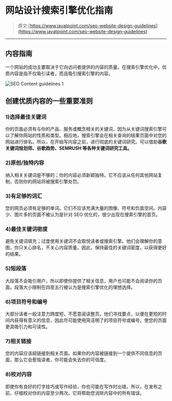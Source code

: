 # 网站设计搜索引擎优化指南

> 原文:[https://www.javatpoint.com/seo-website-design-guidelines](https://www.javatpoint.com/seo-website-design-guidelines)

* * *

## 内容指南

一个网站的成功主要取决于它向访问者提供的内容的质量。在搜索引擎优化中，优质内容是指不仅吸引读者，而且吸引搜索引擎的内容。

![SEO Content guidelines 1](../Images/78a89282d1889c1f5e10a8fd0cc01297.png)

## 创建优质内容的一些重要准则

### 1)选择最佳关键词

你的页面必须有与你的产品、服务或概念相关的关键词，因为从关键词搜索引擎可以了解你网站的性质和类型。相应地，搜索引擎会在相关查询的结果页面中对您的网站进行排名。所以，在开始写内容之前，进行彻底的关键词研究。可以借助**谷歌关键词规划师、谷歌趋势、SEMRUSH 等各种关键词研究工具。**

### 2)原创/独特内容

纳入相关关键词是不够的；你的内容必须新颖独特。它不应该从任何其他网站复制，否则你的网站将被搜索引擎处罚。

### 3)有足够的词汇

您的网页必须有足够的单词。它们不应该充满大量的图像、符号和负面空间。内容少、图片多的页面不被认为是针对 SEO 优化的，很少出现在搜索引擎的首页。

### 4)最佳关键词密度

避免关键词填充；过度使用关键词不会取悦读者或搜索引擎。他们会理解你的意图，你只关心排名，不关心内容质量。因此，保持最佳的关键词密度，以获得更好的结果。

### 5)短段落

大段落不会吸引用户，所以即使你提供了相关信息，用户也可能不会阅读你的页面。段落大小限制在四至五行被认为是搜索引擎优化的理想选择。

### 6)项目符号和编号

大部分读者一般注意力跨度短，不愿意阅读整页。他们寻找要点，以便在更短的时间内获得有意义的信息，因此尽可能使用简洁明了的项目符号或编号，使您的页面更具吸引力和可读性。

### 7)相关链接

您的内容应该超链接到相关页面。如果你的内容被链接到一个提供不同信息的页面，那么它会惹恼读者，你可能会失去你的可信度。

### 8)校对内容

即使你有良好的打字技巧或写作经验，你也可能在写作时出错。所以，在发布之前，仔细校对你的内容至少两次。它将帮助您消除内容中的所有错误。